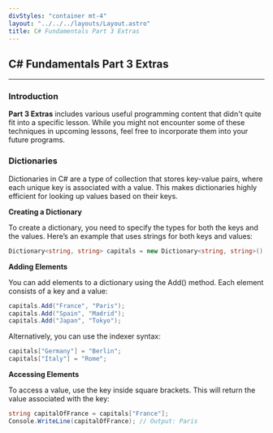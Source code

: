 ```yaml
---
divStyles: "container mt-4"
layout: "../../../layouts/Layout.astro"
title: C# Fundamentals Part 3 Extras
---
```


## C# Fundamentals Part 3 Extras

---

### Introduction

**Part 3 Extras** includes various useful programming content that didn't quite fit into a specific lesson. While you might not encounter some of these techniques in upcoming lessons, feel free to incorporate them into your future programs.

### Dictionaries

Dictionaries in C# are a type of collection that stores key-value pairs, where each unique key is associated with a value. This makes dictionaries highly efficient for looking up values based on their keys.

**Creating a Dictionary**

To create a dictionary, you need to specify the types for both the keys and the values. Here’s an example that uses strings for both keys and values:

```cs
Dictionary<string, string> capitals = new Dictionary<string, string>();
```

**Adding Elements**

You can add elements to a dictionary using the Add() method. Each element consists of a key and a value:

```cs
capitals.Add("France", "Paris");
capitals.Add("Spain", "Madrid");
capitals.Add("Japan", "Tokyo");

```

Alternatively, you can use the indexer syntax:

```cs
capitals["Germany"] = "Berlin";
capitals["Italy"] = "Rome";
```

**Accessing Elements**

To access a value, use the key inside square brackets. This will return the value associated with the key:

```cs
string capitalOfFrance = capitals["France"];
Console.WriteLine(capitalOfFrance); // Output: Paris
```